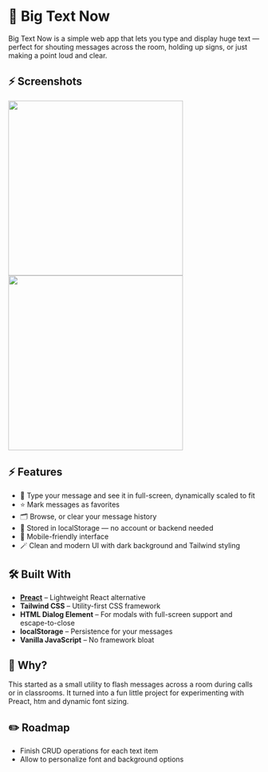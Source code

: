 # 📝 Big Text Now

Big Text Now is a simple web app that lets you type and display huge text — perfect for shouting messages across the room, holding up signs, or just making a point loud and clear.

## ⚡️ Screenshots
[<img src="https://github.com/user-attachments/assets/1fd521f9-0c7c-483f-92df-a24e785d05f0" width="350"/>](https://github.com/user-attachments/assets/1fd521f9-0c7c-483f-92df-a24e785d05f0)
[<img src="https://github.com/user-attachments/assets/d6a2b787-5d08-4550-b2e6-980e752adba3" width="350"/>](https://github.com/user-attachments/assets/d6a2b787-5d08-4550-b2e6-980e752adba3)
## ⚡️ Features

- 🧠 Type your message and see it in full-screen, dynamically scaled to fit  
- ⭐️ Mark messages as favorites  
- 🗂 Browse, or clear your message history  
- 💾 Stored in localStorage — no account or backend needed  
- 📱 Mobile-friendly interface
- 🪄 Clean and modern UI with dark background and Tailwind styling 

## 🛠 Built With

- **[Preact](https://preactjs.com/)** – Lightweight React alternative  
- **Tailwind CSS** – Utility-first CSS framework  
- **HTML Dialog Element** – For modals with full-screen support and escape-to-close  
- **localStorage** – Persistence for your messages  
- **Vanilla JavaScript** – No framework bloat

## 🤔 Why?

This started as a small utility to flash messages across a room during calls or in classrooms. It turned into a fun little project for experimenting with Preact, htm and dynamic font sizing.

## ✏️ Roadmap

- Finish CRUD operations for each text item
- Allow to personalize font and background options
